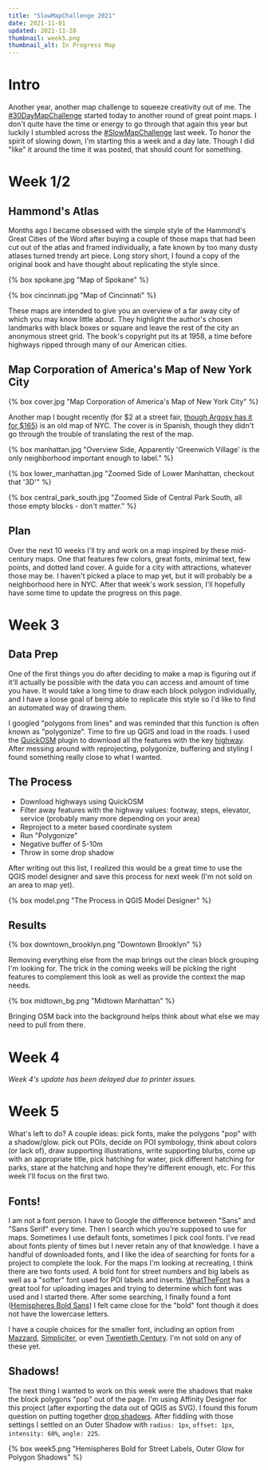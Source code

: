 ```yaml
---
title: "SlowMapChallenge 2021"
date: 2021-11-01
updated: 2021-11-28
thumbnail: week5.png
thumbnail_alt: In Progress Map
---
```


# Intro

Another year, another map challenge to squeeze creativity out of me. The [#30DayMapChallenge](https://github.com/tjukanovt/30DayMapChallenge) started today to another round of great point maps. I don't quite have the time or energy to go through that again this year but luckily I stumbled across the [#SlowMapChallenge](https://danieljwood.github.io/SlowMapChallenge/) last week. To honor the spirit of slowing down, I'm starting this a week and a day late. Though I did "like" it around the time it was posted, that should count for something.

# Week 1/2

## Hammond's Atlas

Months ago I became obsessed with the simple style of the Hammond's Great Cities of the Word after buying a couple of those maps that had been cut out of the atlas and framed individually, a fate known by too many dusty atlases turned trendy art piece. Long story short, I found a copy of the original book and have thought about replicating the style since.

{% box spokane.jpg "Map of Spokane" %}

{% box cincinnati.jpg "Map of Cincinnati" %}

These maps are intended to give you an overview of a far away city of which you may know little about. They highlight the author's chosen landmarks with black boxes or square and leave the rest of the city an anonymous street grid. The book's copyright put its at 1958, a time before highways ripped through many of our American cities.

## Map Corporation of America's Map of New York City

{% box cover.jpg "Map Corporation of America's Map of New York City" %}

Another map I bought recently (for $2 at a street fair, [though Argosy has it for $165](https://www.argosybooks.com/pages/books/287509/map-corporation-of-america/map-of-midtown-manhattan)) is an old map of NYC. The cover is in Spanish, though they didn't go through the trouble of translating the rest of the map.

{% box manhattan.jpg "Overview Side, Apparently 'Greenwich Village' is the only neighborhood important enough to label." %}

{% box lower_manhattan.jpg "Zoomed Side of Lower Manhattan, checkout that '3D'" %}

{% box central_park_south.jpg "Zoomed Side of Central Park South, all those empty blocks - don't matter." %}

## Plan

Over the next 10 weeks I'll try and work on a map inspired by these mid-century maps. One that features few colors, great fonts, minimal text, few points, and dotted land cover. A guide for a city with attractions, whatever those may be. I haven't picked a place to map yet, but it will probably be a neighborhood here in NYC. After that week's work session, I'll hopefully have some time to update the progress on this page.

# Week 3

## Data Prep

One of the first things you do after deciding to make a map is figuring out if it'll actually be possible with the data you can access and amount of time you have. It would take a long time to draw each block polygon individually, and I have a loose goal of being able to replicate this style so I'd like to find an automated way of drawing them.

I googled "polygons from lines" and was reminded that this function is often known as "polygonize". Time to fire up QGIS and load in the roads. I used the [QuickOSM](https://docs.3liz.org/QuickOSM/) plugin to download all the features with the key [highway](https://wiki.openstreetmap.org/wiki/Key:highway). After messing around with reprojecting, polygonize, buffering and styling I found something really close to what I wanted.

## The Process

- Download highways using QuickOSM
- Filter away features with the highway values: footway, steps, elevator, service (probably many more depending on your area)
- Reproject to a meter based coordinate system
- Run "Polygonize"
- Negative buffer of 5-10m
- Throw in some drop shadow

After writing out this list, I realized this would be a great time to use the QGIS model designer and save this process for next week (I'm not sold on an area to map yet).

{% box model.png "The Process in QGIS Model Designer" %}

## Results

{% box downtown_brooklyn.png "Downtown Brooklyn" %}

Removing everything else from the map brings out the clean block grouping I'm looking for. The trick in the coming weeks will be picking the right features to complement this look as well as provide the context the map needs.

{% box midtown_bg.png "Midtown Manhattan" %}

Bringing OSM back into the background helps think about what else we may need to pull from there.

# Week 4

*Week 4's update has been delayed due to printer issues.*

# Week 5

What's left to do? A couple ideas: pick fonts, make the polygons "pop" with a shadow/glow. pick out POIs, decide on POI symbology, think about colors (or lack of), draw supporting illustrations, write supporting blurbs, come up with an appropriate title, pick hatching for water, pick different hatching for parks, stare at the hatching and hope they're different enough, etc. For this week I'll focus on the first two.

## Fonts!

I am not a font person. I have to Google the difference between "Sans" and "Sans Serif" every time. Then I search which you're supposed to use for maps. Sometimes I use default fonts, sometimes I pick cool fonts. I've read about fonts plenty of times but I never retain any of that knowledge. I have a handful of downloaded fonts, and I like the idea of searching for fonts for a project to complete the look. For the maps I'm looking at recreating, I think there are two fonts used. A bold font for street numbers and big labels as well as a "softer" font used for POI labels and inserts. [WhatTheFont](https://www.myfonts.com/WhatTheFont/) has a great tool for uploading images and trying to determine which font was used and I started there. After some searching, I finally found a font ([Hemispheres Bold Sans](https://www.dafont.com/hemisphers-bold-sans.font)) I felt came close for the "bold" font though it does not have the lowercase letters.

I have a couple choices for the smaller font, including an option from [Mazzard](https://www.myfonts.com/pack/666653), [Simpliciter](https://www.myfonts.com/fonts/cercurius/simpliciter-sans), or even [Twentieth Century](https://en.wikipedia.org/wiki/Twentieth_Century_(typeface)). I'm not sold on any of these yet.

## Shadows!

The next thing I wanted to work on this week were the shadows that make the block polygons "pop" out of the page. I'm using Affinity Designer for this project (after exporting the data out of QGIS as SVG). I found this forum question on putting together [drop shadows](https://forum.affinity.serif.com/index.php?/topic/42039-creating-a-drop-shadow/). After fiddling with those settings I settled on an Outer Shadow with `radius: 1px`, `offset: 1px`, `intensity: 60%`, `angle: 225`.

{% box week5.png "Hemispheres Bold for Street Labels, Outer Glow for Polygon Shadows" %}

